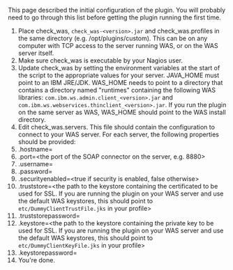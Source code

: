 This page described the initial configuration of the plugin. You will probably need to go through this list before getting the plugin running the first time.

  1. Place check\_was, `check_was-<version>.jar` and check\_was.profiles in the same directory (e.g. /opt/plugins/custom). This can be on any computer with TCP access to the server running WAS, or on the WAS server itself.
  1. Make sure check\_was is executable by your Nagios user.
  1. Update check\_was by setting the environment variables at the start of the script to the appropriate values for your server. JAVA\_HOME must point to an IBM JRE/JDK. WAS\_HOME needs to point to a directory that contains a directory named "runtimes" containing the following WAS libraries: `com.ibm.ws.admin.client_<version>.jar` and `com.ibm.ws.webservices.thinclient_<version>.jar`. If you run the plugin on the same server as WAS, WAS\_HOME should point to the WAS install directory.
  1. Edit check\_was.servers. This file should contain the configuration to connect to your WAS server. For each server, the following properties should be provided:
  1. <server alias>.hostname=<the hostname or IP of the WAS server>
  1. <server alias>.port=<the port of the SOAP connector on the server, e.g. 8880>
  1. <server alias>.username=<the admin user name>
  1. <server alias>.password=<the admin password>
  1. <server alias>.securityenabled=<true if security is enabled, false otherwise>
  1. <server alias>.truststore=<the path to the keystore containing the certificated to be used for SSL. If you are running the plugin on your WAS server and use the default WAS keystores, this should point to `etc/DummyClientTrustFile.jks` in your profile>
  1. <server alias>.truststorepassword=<the password for the trust store>
  1. <server alias>.keystore=<the path to the keystore containing the private key to be used for SSL. If you are running the plugin on your WAS server and use the default WAS keystores, this should point to `etc/DummyClientKeyFile.jks` in your profile>
  1. <server alias>.keystorepassword=<the password for the key store>
  1. You're done.
